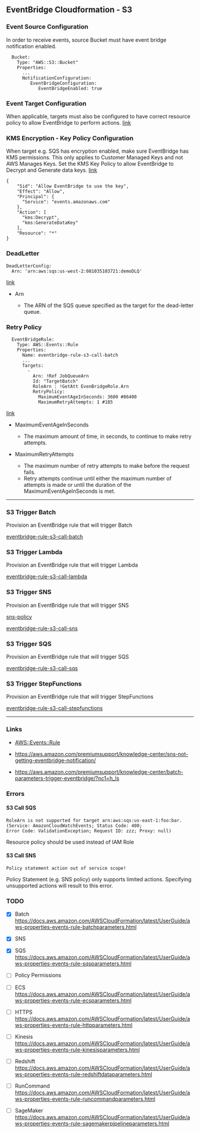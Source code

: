 ## EventBridge Cloudformation - S3

### Event Source Configuration

In order to receive events, source Bucket must have event bridge notification enabled.

```
  Bucket:
    Type: "AWS::S3::Bucket"
    Properties:
      ...
      NotificationConfiguration:
         EventBridgeConfiguration:
            EventBridgeEnabled: true
```

### Event Target Configuration

When applicable, targets must also be configured to have correct resource policy to allow EventBridge to perform actions. [link](https://docs.aws.amazon.com/eventbridge/latest/userguide/eb-use-resource-based.html)

### KMS Encryption - Key Policy Configuration

When target e.g. SQS has encryption enabled, make sure EventBridge has KMS permissions.
This only applies to Customer Managed Keys and not AWS Manages Keys. 
Set the KMS Key Policy to allow EventBridge to Decrypt and Generate data keys. [link](https://docs.aws.amazon.com/AWSSimpleQueueService/latest/SQSDeveloperGuide/sqs-key-management.html)

```
{
	"Sid": "Allow EventBridge to use the key",
	"Effect": "Allow",
	"Principal": {
	  "Service": "events.amazonaws.com"
	},
	"Action": [
	  "kms:Decrypt",
	  "kms:GenerateDataKey"
	],
	"Resource": "*"
}
```

### DeadLetter

```
DeadLetterConfig:
  Arn: 'arn:aws:sqs:us-west-2:081035103721:demoDLQ'
```

[link](https://docs.aws.amazon.com/AWSCloudFormation/latest/UserGuide/aws-properties-events-rule-deadletterconfig.html)

- Arn
    
    - The ARN of the SQS queue specified as the target for the dead-letter queue.

### Retry Policy


```
  EventBridgeRule: 
    Type: AWS::Events::Rule
    Properties: 
      Name: eventbridge-rule-s3-call-batch
      ...
      Targets:
        - 
          Arn: !Ref JobQueueArn
          Id: "TargetBatch"
          RoleArn : !GetAtt EvenBridgeRole.Arn
          RetryPolicy:
            MaximumEventAgeInSeconds: 3600 #86400
            MaximumRetryAttempts: 1 #185
```
       

[link](https://docs.aws.amazon.com/AWSCloudFormation/latest/UserGuide/aws-properties-events-rule-retrypolicy.html)

- MaximumEventAgeInSeconds

    - The maximum amount of time, in seconds, to continue to make retry attempts.

- MaximumRetryAttempts

    - The maximum number of retry attempts to make before the request fails. 
    - Retry attempts continue until either the maximum number of attempts is made or until the duration of the MaximumEventAgeInSeconds is met.


---

### S3 Trigger Batch

Provision an EventBridge rule that will trigger Batch

[eventbridge-rule-s3-call-batch](eventbridge-rule-s3-call-batch.yaml)

### S3 Trigger Lambda

Provision an EventBridge rule that will trigger Lambda

[eventbridge-rule-s3-call-lambda](eventbridge-rule-s3-call-lambda.yaml)

### S3 Trigger SNS

Provision an EventBridge rule that will trigger SNS

[sns-policy](https://docs.aws.amazon.com/AWSCloudFormation/latest/UserGuide/aws-properties-sns-policy.html)

[eventbridge-rule-s3-call-sns](eventbridge-rule-s3-call-sns.yaml)

### S3 Trigger SQS

Provision an EventBridge rule that will trigger SQS

[eventbridge-rule-s3-call-sqs](eventbridge-rule-s3-call-sqs.yaml)

### S3 Trigger StepFunctions

Provision an EventBridge rule that will trigger StepFunctions

[eventbridge-rule-s3-call-stepfunctions](eventbridge-rule-s3-call-stepfunctions.yaml)

---

### Links

- [AWS::Events::Rule](https://docs.aws.amazon.com/ja_jp/AWSCloudFormation/latest/UserGuide/aws-resource-events-rule.html)

- https://aws.amazon.com/premiumsupport/knowledge-center/sns-not-getting-eventbridge-notification/

- https://aws.amazon.com/premiumsupport/knowledge-center/batch-parameters-trigger-eventbridge/?nc1=h_ls

### Errors

#### S3 Call SQS

```
RoleArn is not supported for target arn:aws:sqs:us-east-1:foo:bar. 
(Service: AmazonCloudWatchEvents; Status Code: 400; 
Error Code: ValidationException; Request ID: zzz; Proxy: null)
```

Resource policy should be used instead of IAM Role

#### S3 Call SNS

```
Policy statement action out of service scope!
```

Policy Statement (e.g. SNS policy) only supports limited actions. 
Specifying unsupported actions will result to this error.

### TODO

- [x] Batch https://docs.aws.amazon.com/AWSCloudFormation/latest/UserGuide/aws-properties-events-rule-batchparameters.html
- [x] SNS 
- [x] SQS https://docs.aws.amazon.com/AWSCloudFormation/latest/UserGuide/aws-properties-events-rule-sqsparameters.html
- [ ] Policy Permissions
- [ ] ECS https://docs.aws.amazon.com/AWSCloudFormation/latest/UserGuide/aws-properties-events-rule-ecsparameters.html
- [ ] HTTPS https://docs.aws.amazon.com/AWSCloudFormation/latest/UserGuide/aws-properties-events-rule-httpparameters.html
- [ ] Kinesis https://docs.aws.amazon.com/AWSCloudFormation/latest/UserGuide/aws-properties-events-rule-kinesisparameters.html
- [ ] Redshift https://docs.aws.amazon.com/AWSCloudFormation/latest/UserGuide/aws-properties-events-rule-redshiftdataparameters.html
- [ ] RunCommand https://docs.aws.amazon.com/AWSCloudFormation/latest/UserGuide/aws-properties-events-rule-runcommandparameters.html
- [ ] SageMaker https://docs.aws.amazon.com/AWSCloudFormation/latest/UserGuide/aws-properties-events-rule-sagemakerpipelineparameters.html


